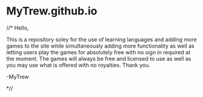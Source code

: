 # MyTrew.github.io

//* Hello,

This is a repository soley for the use of learning languages and adding more games to the site while simultaneously adding more functionality as well as letting users play the games for absolutely free with no sign in required at the moment. The games will always be free and licensed to use as well as you may use what is offered with no royalties. Thank you.

-MyTrew

*//
